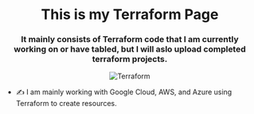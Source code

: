<h1 align="center">This is my Terraform Page</h1>
<h3 align="center">It mainly consists of Terraform code that I am currently working on or have tabled, but I will aslo upload completed terraform projects.</h3>

<p align="center">
  <img src="https://cdn-images-1.medium.com/max/1200/1*9-ILOQ1Yxautyc_uIguhVw.png" alt="Terraform"/>
</p>
<p align="left">
  
- ✍ I am mainly working with Google Cloud, AWS, and Azure using Terraform to create resources.


<p align="center">

</p>
